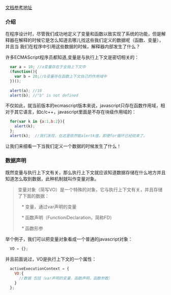 [文档参考地址](http://dmitrysoshnikov.com/ecmascript/chapter-2-variable-object/)

### 介绍

在程序设计时，尽管我们成功地定义了变量和函数以致实现了系统的功能，但是解释器在解释的时候它是怎么知道去哪儿找这些我们定义的数据呢（函数、变量），并且当
我们在程序中引用这些数据的时候，解释器内部发生了什么？

许多ECMAScript程序员都知道,变量是与执行上下文是密切相关的：

```javascript
  var a = 10; //a变量存在于全局上下文中
  (function(){
    var b = 20;//b变量存在函数上下文自己的作用域中
  })();
  
  alert(a); //10
  alert(b); //"b" is not defined
```

不仅如此，就当前版本的ecmascript版本来说，javascript只存在函数作用域，相对于其它语言，如c/c++，javascript里面是不存在块级作用域的：

```javascript
  for(var k in {a:1,b:2}){
    alert(k);
  };
  alert(k);  //我们发现，在这里依然能alertk值，即便for循环已经结束了。
```

让我们来细看一下当我们定义一个数据的时候发生了什么！

### 数据声明

既然变量与执行上下文有关，那么执行上下文就应该知道数据存储在什么地方并且知道怎么取到数据，此种机制就叫作变量对象。

> 变量对象（简写VO）是一个特殊的对象，它与执行上下文有关，并且存储了下面的数据：
>
>    * 变量，通过var声明的变量
>
>    * 函数声明（FunctioniDeclaration，简称FD）
>
>    * 函数形参

举个例子，我们可以把变量对象看成一个普通的javascript对象：

```javascript
  VO = {};
```

并且前面说过，VO是执行上下文的一个属性：

```javascript
  activeExecutionContext = {
    VO:{
      //数据 包括（var声明的变量，函数声明，函数参数）
    }
  };
```



